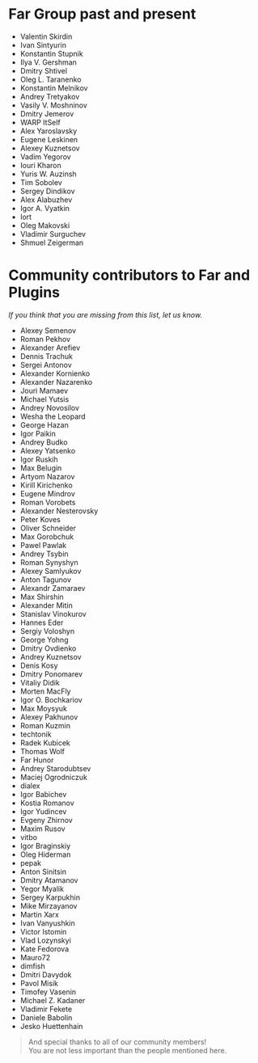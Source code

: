 # Far Group past and present
* Valentin Skirdin
* Ivan Sintyurin
* Konstantin Stupnik
* Ilya V. Gershman
* Dmitry Shtivel
* Oleg L. Taranenko
* Konstantin Melnikov
* Andrey Tretyakov
* Vasily V. Moshninov
* Dmitry Jemerov
* WARP ItSelf
* Alex Yaroslavsky
* Eugene Leskinen
* Alexey Kuznetsov
* Vadim Yegorov
* Iouri Kharon
* Yuris W. Auzinsh
* Tim Sobolev
* Sergey Dindikov
* Alex Alabuzhev
* Igor A. Vyatkin
* lort
* Oleg Makovski
* Vladimir Surguchev
* Shmuel Zeigerman

# Community contributors to Far and Plugins
*If you think that you are missing from this list, let us know.*

* Alexey Semenov
* Roman Pekhov
* Alexander Arefiev
* Dennis Trachuk
* Sergei Antonov
* Alexander Kornienko
* Alexander Nazarenko
* Jouri Mamaev
* Michael Yutsis
* Andrey Novosilov
* Wesha the Leopard
* George Hazan
* Igor Paikin
* Andrey Budko
* Alexey Yatsenko
* Igor Ruskih
* Max Belugin
* Artyom Nazarov
* Kirill Kirichenko
* Eugene Mindrov
* Roman Vorobets
* Alexander Nesterovsky
* Peter Koves
* Oliver Schneider
* Max Gorobchuk
* Pawel Pawlak
* Andrey Tsybin
* Roman Synyshyn
* Alexey Samlyukov
* Anton Tagunov
* Alexandr Zamaraev
* Max Shirshin
* Alexander Mitin
* Stanislav Vinokurov
* Hannes Eder
* Sergiy Voloshyn
* George Yohng
* Dmitry Ovdienko
* Andrey Kuznetsov
* Denis Kosy
* Dmitry Ponomarev
* Vitaliy Didik
* Morten MacFly
* Igor O. Bochkariov
* Max Moysyuk
* Alexey Pakhunov
* Roman Kuzmin
* techtonik
* Radek Kubicek
* Thomas Wolf
* Far Hunor
* Andrey Starodubtsev
* Maciej Ogrodniczuk
* dialex
* Igor Babichev
* Kostia Romanov
* Igor Yudincev
* Evgeny Zhirnov
* Maxim Rusov
* vitbo
* Igor Braginskiy
* Oleg Hiderman
* pepak
* Anton Sinitsin
* Dmitry Atamanov
* Yegor Myalik
* Sergey Karpukhin
* Mike Mirzayanov
* Martin Xarx
* Ivan Vanyushkin
* Victor Istomin
* Vlad Lozynskyi
* Kate Fedorova
* Mauro72
* dimfish
* Dmitri Davydok
* Pavol Misik
* Timofey Vasenin
* Michael Z. Kadaner
* Vladimir Fekete
* Daniele Babolin
* Jesko Huettenhain
 
> And special thanks to all of our community members!  
> You are not less important than the people mentioned here.
